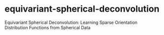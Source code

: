 # equivariant-spherical-deconvolution
Equivariant Spherical Deconvolution: Learning Sparse Orientation Distribution Functions from Spherical Data
